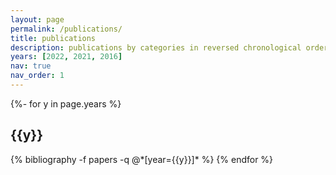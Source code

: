 ```yaml
---
layout: page
permalink: /publications/
title: publications
description: publications by categories in reversed chronological order. generated by jekyll-scholar.
years: [2022, 2021, 2016]
nav: true
nav_order: 1
---
```

<!-- _pages/publications.md -->
<div class="publications">

{%- for y in page.years %}
  <h2 class="year">{{y}}</h2>
  {% bibliography -f papers -q @*[year={{y}}]* %}
{% endfor %}

</div>
